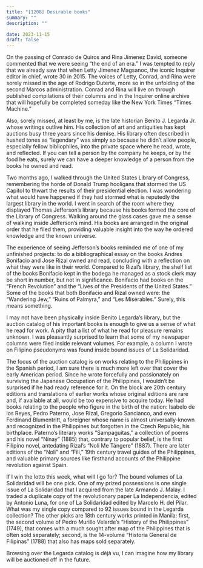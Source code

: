 ```yaml
---
title: "[1208] Desirable books"
summary: ""
description: ""

date: 2023-11-15
draft: false
---
```


On the passing of Conrado de Quiros and Rina Jimenez David, someone commented that we were seeing “the end of an era.” I was tempted to reply that we already saw that when Letty Jimenez Magsanoc, the iconic Inquirer editor in chief, wrote 30 in 2015. The voices of Letty, Conrad, and Rina were sorely missed in the age of Rodrigo Duterte, more so in the unfolding of the second Marcos administration. Conrad and Rina will live on through published compilations of their columns and in the Inquirer online archive that will hopefully be completed someday like the New York Times “Times Machine.”

Also, sorely missed, at least by me, is the late historian Benito J. Legarda Jr. whose writings outlive him. His collection of art and antiquities has kept auctions busy three years since his demise. His library often described in hushed tones as “legendary” was simply so because he didn’t allow people, especially fellow bibliophiles, into the private space where he read, wrote, and reflected. If you can tell a person by the company he keeps, or by the food he eats, surely we can have a deeper knowledge of a person from the books he owned and read.

Two months ago, I walked through the United States Library of Congress, remembering the horde of Donald Trump hooligans that stormed the US Capitol to thwart the results of their presidential election. I was wondering what would have happened if they had stormed what is reputedly the largest library in the world. I went in search of the room where they displayed Thomas Jefferson’s library because his books formed the core of the Library of Congress. Walking around the glass cases gave me a sense of walking inside Jefferson’s mind. His books are arranged in the original order that he filed them, providing valuable insight into the way he ordered knowledge and the known universe.

The experience of seeing Jefferson’s books reminded me of one of my unfinished projects: to do a bibliographical essay on the books Andres Bonifacio and Jose Rizal owned and read, concluding with a reflection on what they were like in their world. Compared to Rizal’s library, the shelf list of the books Bonifacio kept in the bodega he managed as a stock clerk may be short in number, but not in significance. Bonifacio had books on the “French Revolution” and the “Lives of the Presidents of the United States.” Some of the books that both Bonifacio and Rizal owned were: the “Wandering Jew,” “Ruins of Palmyra,” and “Les Misérables.” Surely, this means something.

I may not have been physically inside Benito Legarda’s library, but the auction catalog of his important books is enough to give us a sense of what he read for work. A pity that a list of what he read for pleasure remains unknown. I was pleasantly surprised to learn that some of my newspaper columns were filed inside relevant volumes. For example, a column I wrote on Filipino pseudonyms was found inside bound issues of La Solidaridad.

The focus of the auction catalog is on works relating to the Philippines in the Spanish period, I am sure there is much more left over that cover the early American period. Since he wrote forcefully and passionately on surviving the Japanese Occupation of the Philippines, I wouldn’t be surprised if he had ready reference for it. On the block are 20th century editions and translations of earlier works whose original editions are rare and, if available at all, would be too expensive to acquire today. He had books relating to the people who figure in the birth of the nation: Isabelo de los Reyes, Pedro Paterno, Jose Rizal, Gregorio Sancianco, and even Ferdinand Blumentritt, a foreigner whose name is almost universally-known and recognized in the Philippines but forgotten in the Czech Republic, his birthplace. Paterno’s literary works “Sampaguitas,” a collection of poems and his novel “Nínay” (1885) that, contrary to popular belief, is the first Filipino novel, antedating Rizal’s “Noli Me Tángere” (1887). There are later editions of the “Noli” and “Fili,” 19th century travel guides of the Philippines, and valuable primary sources like firsthand accounts of the Philippine revolution against Spain.

If I win the lotto this week, what will I go for? The bound volumes of La Solidaridad will be one pick. One of my prized possessions is one single issue of La Solidaridad that I acquired from the late Armando J. Malay. I traded a duplicate copy of the revolutionary paper La Independencia, edited by Antonio Luna, for one of La Solidaridad edited by Marcelo H. del Pilar. What was my single copy compared to 92 issues bound in the Legarda collection? The other picks are 18th century works printed in Manila: first, the second volume of Pedro Murillo Velarde’s “History of the Philippines” (1749), that comes with a much sought after map of the Philippines that is often sold separately; second, is the 14-volume “Historia General de Filipinas” (1788) that also has maps sold separately.

Browsing over the Legarda catalog is déjà vu, I can imagine how my library will be auctioned off in the future.
